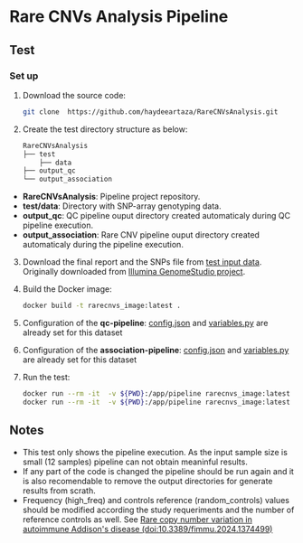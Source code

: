 Rare CNVs Analysis Pipeline
======

Test
-----------------------------
### Set up
1. Download the source code:

    ```bash
    git clone  https://github.com/haydeeartaza/RareCNVsAnalysis.git
    ```

2. Create the test directory structure as below:

    ```bash
    RareCNVsAnalysis
    ├── test
        ├── data
    ├── output_qc
    └── output_association
    ```

- **RareCNVsAnalysis**: Pipeline project repository.
- **test/data**: Directory with SNP-array genotyping data.
- **output_qc**: QC pipeline ouput directory created automaticaly during QC pipeline execution.
- **output_association**: Rare CNV pipeline ouput directory created automaticaly during the pipeline execution.

3. Download the final report and the SNPs file from [test input data](https://drive.google.com/uc?export=download&id=1EbEWtprUBIz_PKB5C8709JhL2fQBDpSE). Originally downloaded from [Illumina GenomeStudio project](https://emea.support.illumina.com/content/dam/illumina-support/documents/downloads/productfiles/global-screening-array-24/v3-0/infinium-global-screening-array-24-v3-0-a1-demo-data-12.zip).

4. Build the Docker image:

    ```bash
    docker build -t rarecnvs_image:latest .
    ```


5. Configuration of the  **qc-pipeline**: [config.json](../qc-cnv/qc-pipeline/snakefiles/config.json) and [variables.py](../qc-cnv/qc-pipeline/snakefiles/variables.py) are already set for this dataset
6. Configuration of the **association-pipeline**: [config.json](../association_cnv/association-pipeline/snakefiles/config.json) and [variables.py](../association_cnv/association-pipeline/snakefiles/variables.py)  are already set for this dataset
7. Run the test:

    ```bash
    docker run --rm -it  -v ${PWD}:/app/pipeline rarecnvs_image:latest snakemake -s qc-cnv/qc-pipeline/snakefiles/qc.snake --core 1
    docker run --rm -it  -v ${PWD}:/app/pipeline rarecnvs_image:latest snakemake -s association-cnv/association-pipeline/snakefiles/association.snake --core 1
    ```
## Notes
- This test only shows the pipeline execution. As the input sample size is small  (12 samples) pipeline can not obtain meaninful results.
- If any part of the code is changed the pipeline should be run again and it is also recomendable to remove the output directories for generate results from scrath.
- Frequency (high_freq) and controls reference (random_controls) values should be modified according the study requeriments and the number of reference controls as well. See [Rare copy number variation in autoimmune Addison's disease (doi:10.3389/fimmu.2024.1374499)](https://www.frontiersin.org/journals/immunology/articles/10.3389/fimmu.2024.1374499/abstract)
